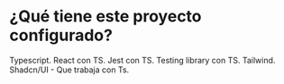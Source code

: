 # ¿Qué tiene este proyecto configurado?

Typescript.
React con TS.
Jest con TS.
Testing library con TS.
Tailwind.
Shadcn/UI - Que trabaja con Ts.
